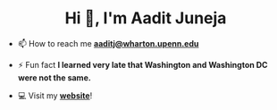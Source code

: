 <h1 align="center">Hi 👋, I'm Aadit Juneja</h1>


- 📫 How to reach me **aaditj@wharton.upenn.edu**

- ⚡ Fun fact **I learned very late that Washington and Washington DC were not the same.**
- 💻 Visit my **[website](https://aaditj.netlify.app/)**! 
